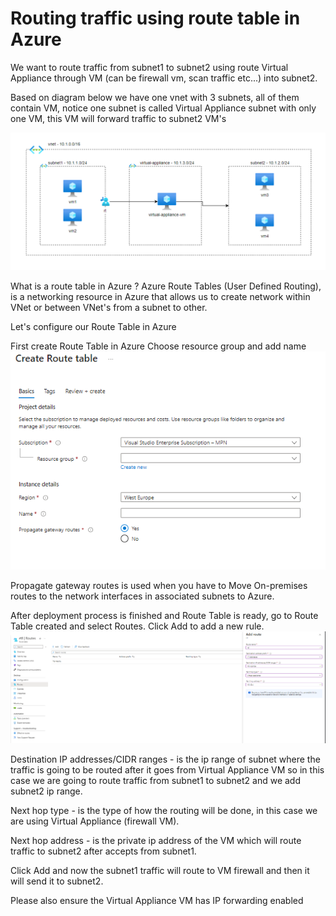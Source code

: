 # Routing traffic using route table in Azure

We want to route traffic from subnet1 to subnet2 using route Virtual Appliance through VM (can be firewall vm, scan traffic etc...) into subnet2.

Based on diagram below we have one vnet with 3 subnets, all of them contain VM, notice one subnet is called Virtual Appliance subnet with only one VM, this VM will forward traffic to subnet2 VM's

![img.png](images/img.png)

What is a route table in Azure ?
Azure Route Tables (User Defined Routing), is a networking resource in Azure that allows us to create network within VNet or between VNet's from a subnet to other.

Let's configure our Route Table in Azure

First create Route Table in Azure
Choose resource group and add name
![img.png](images/img1.png)

Propagate gateway routes is used when you have to Move On-premises routes to the network interfaces in associated subnets to Azure.

After deployment process is finished and Route Table is ready, go to Route Table created and select Routes.
Click Add to add a new rule.
![img.png](img.png)

Destination IP addresses/CIDR ranges - is the ip range of subnet where the traffic is going to be routed after it goes from Virtual Appliance VM so in this case we are going to route traffic from subnet1 to subnet2 and we add subnet2 ip range.

Next hop type - is the type of how the routing will be done, in this case we are using Virtual Appliance (firewall VM).

Next hop address - is the private ip address of the VM which will route traffic to subnet2 after accepts from subnet1.

Click Add and now the subnet1 traffic will route to VM firewall and then it will send it to subnet2.

Please also ensure the Virtual Appliance VM has IP forwarding enabled